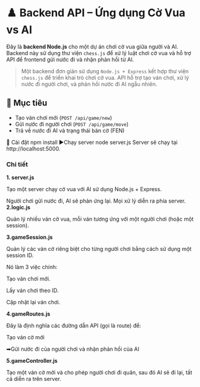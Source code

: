 # ♟️ Backend API – Ứng dụng Cờ Vua vs AI

Đây là **backend Node.js** cho một dự án chơi cờ vua giữa người và AI. Backend này sử dụng thư viện `chess.js` để xử lý luật chơi cờ vua và hỗ trợ API để frontend gửi nước đi và nhận phản hồi từ AI.
> Một backend đơn giản sử dụng `Node.js + Express` kết hợp thư viện `chess.js` để triển khai trò chơi cờ vua.
> API hỗ trợ tạo ván chơi, xử lý nước đi người chơi, và phản hồi nước đi AI ngẫu nhiên.

## 📌 Mục tiêu

-  Tạo ván chơi mới (`POST /api/game/new`)
-  Gửi nước đi người chơi (`POST /api/game/move`)
-  Trả về nước đi AI và trạng thái bàn cờ (FEN)

🔧 Cài đặt
npm install
▶Chạy server
node server.js
Server sẽ chạy tại http://localhost:5000.
### Chi tiết

**1. server.js**

Tạo một server chạy cờ vua với AI sử dụng Node.js + Express.

Người chơi gửi nước đi, AI sẽ phản ứng lại. Mọi xử lý diễn ra phía server.
**2.logic.js**

Quản lý nhiều ván cờ vua, mỗi ván tương ứng với một người chơi (hoặc một session).

**3.gameSession.js**

Quản lý các ván cờ riêng biệt cho từng người chơi bằng cách sử dụng một session ID.

Nó làm 3 việc chính:

Tạo ván chơi mới.

Lấy ván chơi theo ID.

Cập nhật lại ván chơi.

**4.gameRoutes.js**

Đây là định nghĩa các đường dẫn API (gọi là route) để:

Tạo ván cờ mới

➡Gửi nước đi của người chơi và nhận phản hồi của AI

**5.gameController.js**

Tạo một ván cờ mới và cho phép người chơi đi quân, sau đó AI sẽ đi lại, tất cả diễn ra trên server.

